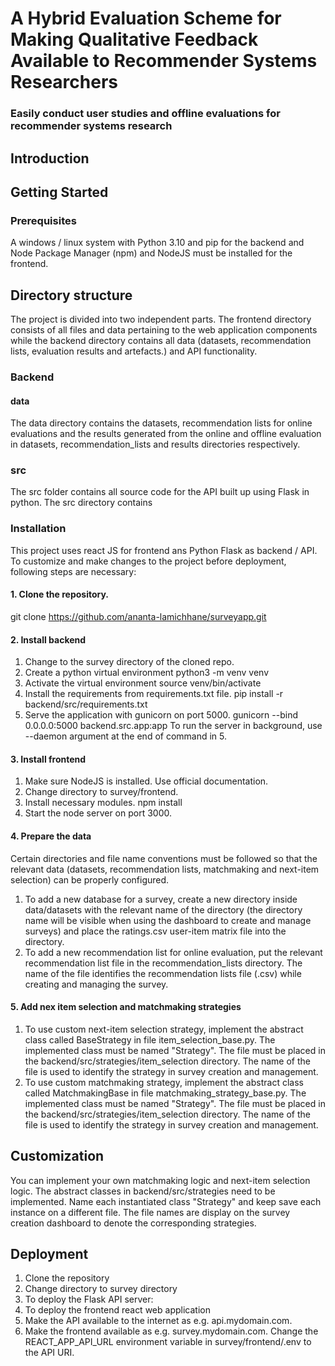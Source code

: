 # A Hybrid Evaluation Scheme for Making Qualitative Feedback Available to Recommender Systems Researchers

### Easily conduct user studies and offline evaluations for recommender systems research

## Introduction

## Getting Started

### Prerequisites
A windows / linux system with Python 3.10 and pip for the backend and Node Package Manager (npm) and NodeJS must be installed for the frontend.

## Directory structure
The project is divided into two independent parts. The frontend directory consists of all files and data pertaining to the web application components while the backend directory contains all data (datasets, recommendation lists, evaluation results and artefacts.) and API functionality.
### Backend
#### data
The data directory contains the datasets, recommendation lists for online evaluations and the results generated from the online and offline evaluation in datasets, recommendation_lists and results directories respectively.


### src
The src folder contains all source code for the API built up using Flask in python. The src directory contains 

### Installation
This project uses react JS for frontend ans Python Flask as backend / API. To customize and make changes to the project before deployment, following steps are necessary:
#### 1. Clone the repository.
git clone https://github.com/ananta-lamichhane/surveyapp.git
#### 2. Install backend 
1. Change to the survey directory of the cloned repo.
2. Create a python virtual environment python3 -m venv venv
3. Activate the virtual environment source venv/bin/activate
4. Install the requirements from requirements.txt file. pip install -r backend/src/requirements.txt
5. Serve the application with gunicorn on port 5000. gunicorn --bind 0.0.0.0:5000 backend.src.app:app
  To run the server in background, use --daemon argument at the end of command in 5.
  
#### 3. Install frontend
1. Make sure NodeJS is installed. Use official documentation.
2. Change directory to survey/frontend.
3. Install necessary modules. npm install
4. Start the node server on port 3000.

#### 4. Prepare the data
Certain directories and file name conventions must be followed so that the relevant data (datasets, recommendation lists, matchmaking and next-item selection) can be properly configured.
1. To add a new database for a survey, create a new directory inside data/datasets with the relevant name of the directory (the directory name will be visible when using the dashboard to create and manage surveys) and place the ratings.csv user-item matrix file into the directory.
2. To add a new recommendation list for online evaluation, put the relevant recommendation list file in the recommendation_lists directory. The name of the file identifies the recommendation lists file (<filename>.csv) while creating and managing the survey.

#### 5. Add nex item selection and matchmaking strategies
1. To use custom next-item selection strategy, implement the abstract class called BaseStrategy in file item_selection_base.py. The implemented class must be named "Strategy". The file must be placed in the backend/src/strategies/item_selection directory. The name of the file is used to identify the strategy in survey creation and management.
2. To use custom matchmaking strategy, implement the abstract class called MatchmakingBase in file matchmaking_strategy_base.py. The implemented class must be named "Strategy". The file must be placed in the backend/src/strategies/item_selection directory. The name of the file is used to identify the strategy in survey creation and management.

## Customization
You can implement your own matchmaking logic and next-item selection logic. The abstract classes in backend/src/strategies need to be implemented.
Name each instantiated class "Strategy" and keep save each instance on a different file. The file names are display on the survey creation dashboard to denote
the corresponding strategies.

## Deployment
1. Clone the repository
2. Change directory to survey directory
3. To deploy the Flask API server:
4. To deploy the frontend react web application
5. Make the API available to the internet as e.g. api.mydomain.com. 
6. Make the frontend available as e.g. survey.mydomain.com. Change the REACT_APP_API_URL environment variable in survey/frontend/.env to the API URI.

